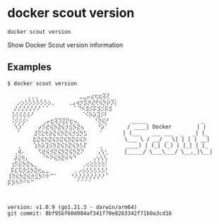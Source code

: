 # docker scout version

```
docker scout version
```

<!---MARKER_GEN_START-->
Show Docker Scout version information


<!---MARKER_GEN_END-->

## Examples

```console
$ docker scout version

      ⢀⢀⢀             ⣀⣀⡤⣔⢖⣖⢽⢝
   ⡠⡢⡣⡣⡣⡣⡣⡣⡢⡀    ⢀⣠⢴⡲⣫⡺⣜⢞⢮⡳⡵⡹⡅
  ⡜⡜⡜⡜⡜⡜⠜⠈⠈        ⠁⠙⠮⣺⡪⡯⣺⡪⡯⣺ 
 ⢘⢜⢜⢜⢜⠜               ⠈⠪⡳⡵⣹⡪⠇ 
 ⠨⡪⡪⡪⠂    ⢀⡤⣖⢽⡹⣝⡝⣖⢤⡀    ⠘⢝⢮⡚       _____                 _   
  ⠱⡱⠁    ⡴⡫⣞⢮⡳⣝⢮⡺⣪⡳⣝⢦    ⠘⡵⠁      / ____| Docker        | |  
   ⠁    ⣸⢝⣕⢗⡵⣝⢮⡳⣝⢮⡺⣪⡳⣣    ⠁      | (___   ___ ___  _   _| |_ 
        ⣗⣝⢮⡳⣝⢮⡳⣝⢮⡳⣝⢮⢮⡳            \___ \ / __/ _ \| | | | __|
   ⢀    ⢱⡳⡵⣹⡪⡳⣝⢮⡳⣝⢮⡳⡣⡏    ⡀       ____) | (_| (_) | |_| | |_ 
  ⢀⢾⠄    ⠫⣞⢮⡺⣝⢮⡳⣝⢮⡳⣝⠝    ⢠⢣⢂     |_____/ \___\___/ \__,_|\__|
  ⡼⣕⢗⡄    ⠈⠓⠝⢮⡳⣝⠮⠳⠙     ⢠⢢⢣⢣  
 ⢰⡫⡮⡳⣝⢦⡀              ⢀⢔⢕⢕⢕⢕⠅ 
 ⡯⣎⢯⡺⣪⡳⣝⢖⣄⣀        ⡀⡠⡢⡣⡣⡣⡣⡣⡃  
⢸⢝⢮⡳⣝⢮⡺⣪⡳⠕⠗⠉⠁    ⠘⠜⡜⡜⡜⡜⡜⡜⠜⠈   
⡯⡳⠳⠝⠊⠓⠉             ⠈⠈⠈⠈      



version: v1.0.9 (go1.21.3 - darwin/arm64)
git commit: 8bf95bf60d084af341f70e8263342f71b0a3cd16
```
